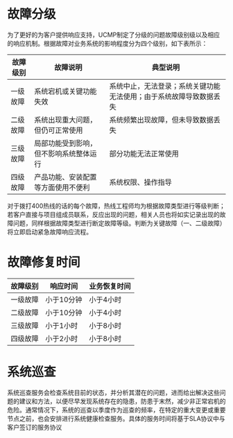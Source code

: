 # 故障分级 
为了更好的为客户提供响应支持，UCMP制定了分级的问题故障级别级以及相应的响应机制。根据故障对业务系统的影响程度分为四个级别，如下表所示：

|故障级别|	故障说明	|典型说明|
|--------|---------	|--------|
|一级故障	|系统宕机或关键功能失效|	系统中止，无法登录；系统关键功能无法使用；由于系统故障导致数据丢失|
|二级故障	|系统出现重大问题，但仍可正常使用	|系统频繁出现故障，但未导致数据丢失|
|三级故障|	局部功能受到影响，但不影响系统整体运行	|部分功能无法正常使用|
|四级故障|	产品功能、安装配置等方面使用不便利	|系统权限、操作指导|

对于拨打400热线的话的每个故障，热线工程师均为根据故障类型进行等级判断；若客户直接与项目组成员联系，反应出现的问题，相关人员也将如实记录出现的故障问题，同样根据故障类型进行断定故障等级。判断为关键故障（一、二级故障）将立即启动紧急故障响应流程。

# 故障修复时间
|故障级别	|响应时间	|业务恢复时间|
|--------|---------	|--------|
|一级故障	|小于10分钟	|小于4小时|
|二级故障	|小于10分钟	|小于4小时|
|三级故障	|小于1小时	|小于8小时|
|四级故障	|小于2小时	|小于8小时|

# 系统巡查
系统巡查服务会检查系统目前的状态，并分析其潜在的问题，进而给出解决这些问题的建议和方法，以便尽早发现系统存在的隐患，防患于末然，减少非正常宕机的危险。通常情况下，系统的巡查以季度作为巡查的频率，在特定的重大变更或重要节点之前，也会安排进行系统健康检查服务。具体的服务时间将基于SLA协议中与客户签订的服务协议
